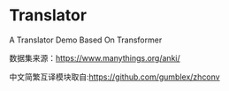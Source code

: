 # Translator
A Translator Demo Based On Transformer

数据集来源：https://www.manythings.org/anki/

中文简繁互译模块取自:https://github.com/gumblex/zhconv
